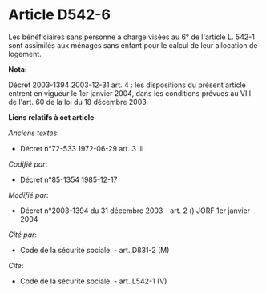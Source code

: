 # Article D542-6

Les bénéficiaires sans personne à charge visées au 6° de l'article L. 542-1 sont assimilés aux ménages sans enfant pour le
calcul de leur allocation de logement.

**Nota:**

Décret 2003-1394 2003-12-31 art. 4 : les dispositions du présent article entrent en vigueur le 1er janvier 2004, dans les
conditions prévues au VIII de l'art. 60 de la loi du 18 décembre 2003.

**Liens relatifs à cet article**

_Anciens textes_:

  - Décret n°72-533 1972-06-29 art. 3 III

_Codifié par_:

  - Décret n°85-1354 1985-12-17

_Modifié par_:

  - Décret n°2003-1394 du 31 décembre 2003 - art. 2 () JORF 1er janvier 2004

_Cité par_:

  - Code de la sécurité sociale. - art. D831-2 (M)

_Cite_:

  - Code de la sécurité sociale. - art. L542-1 (V)
